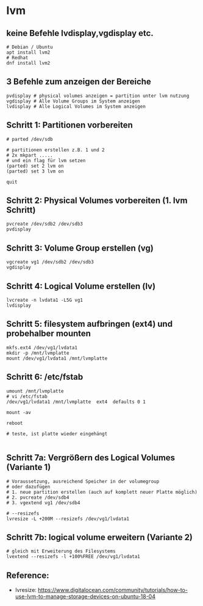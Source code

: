 # lvm 

## keine Befehle lvdisplay,vgdisplay etc.

```
# Debian / Ubuntu 
apt install lvm2
# Redhat 
dnf install lvm2 
```

## 3 Befehle zum anzeigen der Bereiche 

```
pvdisplay # physical volumes anzeigen = partition unter lvm nutzung
vgdisplay # Alle Volume Groups im System anzeigen
lvdisplay # Alle Logical Volumes im System anzeigen
```

## Schritt 1: Partitionen vorbereiten 

```
# parted /dev/sdb

# partitionen erstellen z.B. 1 und 2 
# 2x mkpart .....
# und ein flag für lvm setzen
(parted) set 2 lvm on
(parted) set 3 lvm on 

quit 
```

## Schritt 2: Physical Volumes vorbereiten (1. lvm Schritt) 

```
pvcreate /dev/sdb2 /dev/sdb3
pvdisplay 
```

## Schritt 3: Volume Group erstellen (vg) 

```
vgcreate vg1 /dev/sdb2 /dev/sdb3
vgdisplay
```

## Schritt 4: Logical Volume erstellen (lv) 

```
lvcreate -n lvdata1 -L5G vg1
lvdisplay
```

## Schritt 5: filesystem aufbringen (ext4) und probehalber mounten 

```
mkfs.ext4 /dev/vg1/lvdata1
mkdir -p /mnt/lvmplatte
mount /dev/vg1/lvdata1 /mnt/lvmplatte
```

## Schritt 6: /etc/fstab 

```
umount /mnt/lvmplatte
# vi /etc/fstab 
/dev/vg1/lvdata1 /mnt/lvmplatte  ext4  defaults 0 1 

mount -av

reboot 

# teste, ist platte wieder eingehängt


```

## Schritt 7a: Vergrößern des Logical Volumes (Variante 1)

```
# Voraussetzung, ausreichend Speicher in der volumegroup 
# oder dazufügen
# 1. neue partition erstellen (auch auf komplett neuer Platte möglich) 
# 2. pvcreate /dev/sdb4 
# 3. vgextend vg1 /dev/sdb4 

# --resizefs
lvresize -L +200M --resizefs /dev/vg1/lvdata1

```

## Schritt 7b: logical volume erweitern (Variante 2)  

```
# gleich mit Erweiterung des Filesystems 
lvextend --resizefs -l +100%FREE /dev/vg1/lvdata1

```


## Reference:

   
  * lvresize: https://www.digitalocean.com/community/tutorials/how-to-use-lvm-to-manage-storage-devices-on-ubuntu-18-04
